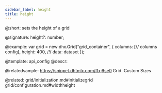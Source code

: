 ```yaml
---
sidebar_label: height
title: height
---          
```


@short: sets the height of a grid

@signature: height?: number;

@example: 
var grid = new dhx.Grid("grid_container", {
	columns: [// columns config],
	height: 400,   /*!*/
	data: dataset
});


@template:	api_config
@descr: 

@relatedsample: https://snippet.dhtmlx.com/ffxj6se0	Grid. Custom Sizes

@related: grid/initialization.md#initializegrid
grid/configuration.md#widthheight